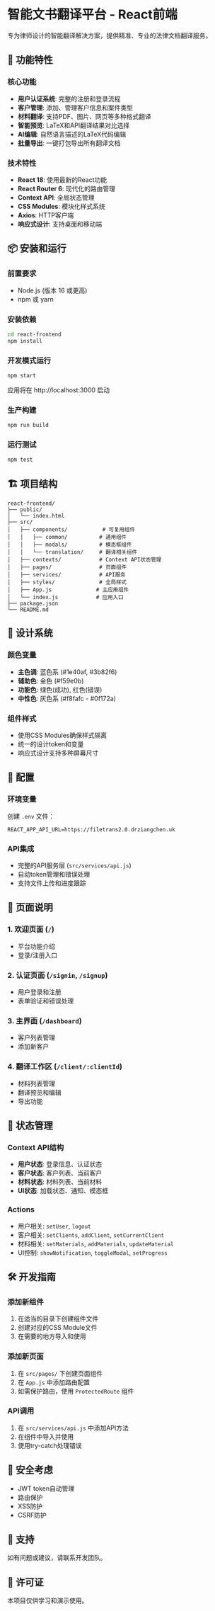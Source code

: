# 智能文书翻译平台 - React前端

专为律师设计的智能翻译解决方案，提供精准、专业的法律文档翻译服务。

## 🚀 功能特性

### 核心功能
- **用户认证系统**: 完整的注册和登录流程
- **客户管理**: 添加、管理客户信息和案件类型
- **材料翻译**: 支持PDF、图片、网页等多种格式翻译
- **智能预览**: LaTeX和API翻译结果对比选择
- **AI编辑**: 自然语言描述的LaTeX代码编辑
- **批量导出**: 一键打包导出所有翻译文档

### 技术特性
- **React 18**: 使用最新的React功能
- **React Router 6**: 现代化的路由管理
- **Context API**: 全局状态管理
- **CSS Modules**: 模块化样式系统
- **Axios**: HTTP客户端
- **响应式设计**: 支持桌面和移动端

## 📦 安装和运行

### 前置要求
- Node.js (版本 16 或更高)
- npm 或 yarn

### 安装依赖
```bash
cd react-frontend
npm install
```

### 开发模式运行
```bash
npm start
```
应用将在 http://localhost:3000 启动

### 生产构建
```bash
npm run build
```

### 运行测试
```bash
npm test
```

## 🏗️ 项目结构

```
react-frontend/
├── public/
│   └── index.html
├── src/
│   ├── components/           # 可复用组件
│   │   ├── common/          # 通用组件
│   │   ├── modals/          # 模态框组件
│   │   └── translation/     # 翻译相关组件
│   ├── contexts/            # Context API状态管理
│   ├── pages/               # 页面组件
│   ├── services/            # API服务
│   ├── styles/              # 全局样式
│   ├── App.js              # 主应用组件
│   └── index.js            # 应用入口
├── package.json
└── README.md
```

## 🎨 设计系统

### 颜色变量
- **主色调**: 蓝色系 (#1e40af, #3b82f6)
- **辅助色**: 金色 (#f59e0b)
- **功能色**: 绿色(成功), 红色(错误)
- **中性色**: 灰色系 (#f8fafc - #0f172a)

### 组件样式
- 使用CSS Modules确保样式隔离
- 统一的设计token和变量
- 响应式设计支持多种屏幕尺寸

## 🔧 配置

### 环境变量
创建 `.env` 文件：
```env
REACT_APP_API_URL=https://filetrans2.0.drziangchen.uk
```

### API集成
- 完整的API服务层 (`src/services/api.js`)
- 自动token管理和错误处理
- 支持文件上传和进度跟踪

## 📱 页面说明

### 1. 欢迎页面 (`/`)
- 平台功能介绍
- 登录/注册入口

### 2. 认证页面 (`/signin`, `/signup`)
- 用户登录和注册
- 表单验证和错误处理

### 3. 主界面 (`/dashboard`)
- 客户列表管理
- 添加新客户

### 4. 翻译工作区 (`/client/:clientId`)
- 材料列表管理
- 翻译预览和编辑
- 导出功能

## 🔄 状态管理

### Context API结构
- **用户状态**: 登录信息、认证状态
- **客户状态**: 客户列表、当前客户
- **材料状态**: 材料列表、当前材料
- **UI状态**: 加载状态、通知、模态框

### Actions
- 用户相关: `setUser`, `logout`
- 客户相关: `setClients`, `addClient`, `setCurrentClient`
- 材料相关: `setMaterials`, `addMaterials`, `updateMaterial`
- UI控制: `showNotification`, `toggleModal`, `setProgress`

## 🛠️ 开发指南

### 添加新组件
1. 在适当的目录下创建组件文件
2. 创建对应的CSS Module文件
3. 在需要的地方导入和使用

### 添加新页面
1. 在 `src/pages/` 下创建页面组件
2. 在 `App.js` 中添加路由配置
3. 如需保护路由，使用 `ProtectedRoute` 组件

### API调用
1. 在 `src/services/api.js` 中添加API方法
2. 在组件中导入并使用
3. 使用try-catch处理错误

## 🔐 安全考虑

- JWT token自动管理
- 路由保护
- XSS防护
- CSRF防护

## 📧 支持

如有问题或建议，请联系开发团队。

## 📄 许可证

本项目仅供学习和演示使用。






